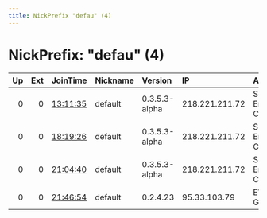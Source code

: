 ```yaml
---
title: NickPrefix "defau" (4)
---
```


# NickPrefix: "defau" (4)

|   Up |   Ext | JoinTime                                                                                            | Nickname   | Version       | IP             | AS                               | CC   |   ORp |   Dirp | OS      | Contact   |   eFamMembers |
|-----:|------:|:----------------------------------------------------------------------------------------------------|:-----------|:--------------|:---------------|:---------------------------------|:-----|------:|-------:|:--------|:----------|--------------:|
|    0 |     0 | [13:11:35](https://metrics.torproject.org/rs.html#details/E9D3831EC3D6B53C62591CAA976DC2C8A94B8A63) | default    | 0.3.5.3-alpha | 218.221.211.72 | So-net Entertainment Corporation | jp   | 42958 |      0 | Windows | None      |             1 |
|    0 |     0 | [18:19:26](https://metrics.torproject.org/rs.html#details/FDB813E5E6E1AD6CF594242F2E27D6285102D30C) | default    | 0.3.5.3-alpha | 218.221.211.72 | So-net Entertainment Corporation | jp   | 42958 |      0 | Windows | None      |             1 |
|    0 |     0 | [21:04:40](https://metrics.torproject.org/rs.html#details/D3697FBE389D1C8A949FEAA885BE93040431DA8F) | default    | 0.3.5.3-alpha | 218.221.211.72 | So-net Entertainment Corporation | jp   | 42958 |      0 | Windows | None      |             1 |
|    0 |     0 | [21:46:54](https://metrics.torproject.org/rs.html#details/8AE7716F693284858F08360FF5BED482C9820FE5) | default    | 0.2.4.23      | 95.33.103.79   | EWE-Tel GmbH                     | de   |   443 |      0 | Windows | None      |             1 |
